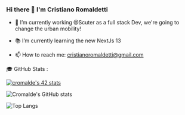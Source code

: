 ### Hi there 👋 I'm Cristiano Romaldetti

<!-- 
**CRSylar/CRSylar** is a ✨ _special_ ✨ repository because its `README.md` (this file) appears on your GitHub profile.

Here are some ideas to get you started:

- 🔭 I’m currently working on ...
- 🌱 I’m currently learning ...
- 👯 I’m looking to collaborate on ...
- 🤔 I’m looking for help with ...
- 💬 Ask me about ...
- 📫 How to reach me: ...
- 😄 Pronouns: ...
- ⚡ Fun fact: ...
-->
- 🛵 I’m currently working @Scuter as a full stack Dev, we're going to change the urban mobility!

- 📚 I’m currently learning the new NextJs 13

- 📫 How to reach me: cristianoromaldetti@gmail.com

🎓 GitHub Stats :

[![cromalde's 42 stats](https://badge42.vercel.app/api/v2/cl1z1axw3001109mox1m22pjp/stats?cursusId=21&coalitionId=125)](https://github.com/JaeSeoKim/badge42)

![Cromalde's GitHub stats](https://github-readme-stats.vercel.app/api?username=CRSylar&show_icons=true&theme=tokyonight)


![Top Langs](https://github-readme-stats.vercel.app/api/top-langs/?username=CRSylar&layout=compact&show_icons=true&theme=tokyonight)
